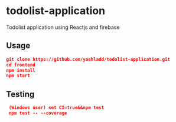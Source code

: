 # todolist-application
Todolist application using Reactjs and firebase

## Usage
```json
git clone https://github.com/yashladd/todolist-application.git
cd frontend
npm install
npm start
```

## Testing
```json
 (Windows user) set CI=true&&npm test
 npm test -- --coverage
```
